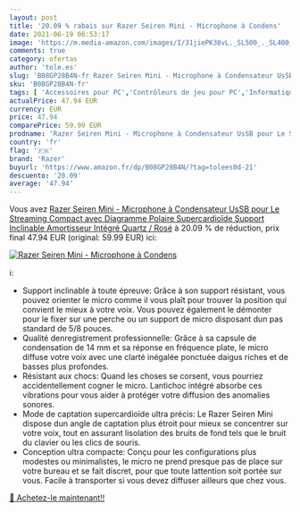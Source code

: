 ```yaml
---
layout: post
title: '20.09 % rabais sur Razer Seiren Mini - Microphone à Condens'
date: 2021-06-19 06:53:17
image: 'https://m.media-amazon.com/images/I/31jiePK38vL._SL500_._SL400_.jpg'
comments: true
category: ofertas
author: 'tole.es'
slug: 'B08GP28B4N-fr Razer Seiren Mini - Microphone à Condensateur UsSB pour Le...'
sku: 'B08GP28B4N-fr'
tags: [ 'Accessoires pour PC','Contrôleurs de jeu pour PC','Informatique','Instruments de musique pour PC','Jeux vidéo','Microphones pour PC','PC: Jeux et accessoires','razer', ]
actualPrice: 47.94 EUR
currency: EUR
price: 47.94
comparePrice: 59.99 EUR
prodname: 'Razer Seiren Mini - Microphone à Condensateur UsSB pour Le Streaming  Compact avec Diagramme Polaire Supercardioïde  Support Inclinable  Amortisseur Intégré  Quartz / Rosé'
country: 'fr'
flag: '🇫🇷'
brand: 'Razer'
buyurl: 'https://www.amazon.fr/dp/B08GP28B4N/?tag=tolees0d-21'
descuento: '20.09'
average: '47.94'
---
```


Vous avez [Razer Seiren Mini - Microphone à Condensateur UsSB pour Le Streaming  Compact avec Diagramme Polaire Supercardioïde  Support Inclinable  Amortisseur Intégré  Quartz / Rosé](https://www.amazon.fr/dp/B08GP28B4N/?tag=tolees0d-21)  à  20.09 % de réduction, prix final  47.94 EUR (original: 59.99 EUR) ici:

[![Razer Seiren Mini - Microphone à Condens](https://m.media-amazon.com/images/I/31jiePK38vL._SL500_._SL400_.jpg)](https://www.amazon.fr/dp/B08GP28B4N/?tag=tolees0d-21)

ℹ️:

- Support inclinable à toute épreuve: Grâce à son support résistant, vous pouvez orienter le micro comme il vous plaît pour trouver la position qui convient le mieux à votre voix. Vous pouvez également le démonter pour le fixer sur une perche ou un support de micro disposant dun pas standard de 5/8 pouces.
- Qualité denregistrement professionnelle: Grâce à sa capsule de condensation de 14 mm et sa réponse en fréquence plate, le micro diffuse votre voix avec une clarté inégalée ponctuée daigus riches et de basses plus profondes.
- Résistant aux chocs: Quand les choses se corsent, vous pourriez accidentellement cogner le micro. Lantichoc intégré absorbe ces vibrations pour vous aider à protéger votre diffusion des anomalies sonores.
- Mode de captation supercardioïde ultra précis: Le Razer Seiren Mini dispose dun angle de captation plus étroit pour mieux se concentrer sur votre voix, tout en assurant lisolation des bruits de fond tels que le bruit du clavier ou les clics de souris.
- Conception ultra compacte: Conçu pour les configurations plus modestes ou minimalistes, le micro ne prend presque pas de place sur votre bureau et se fait discret, pour que toute lattention soit portée sur vous. Facile à transporter si vous devez diffuser ailleurs que chez vous.

[🛒 Achetez-le maintenant!!](https://www.amazon.fr/dp/B08GP28B4N/?tag=tolees0d-21)
